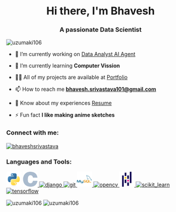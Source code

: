 <h1 align="center">Hi there, I'm Bhavesh</h1>
<h3 align="center">A passionate Data Scientist</h3>

<p align="left"> <img src="https://komarev.com/ghpvc/?username=uzumaki106&label=Profile%20views&color=0e75b6&style=flat" alt="uzumaki106" /> </p>

- 🔭 I’m currently working on [Data Analyst AI Agent](https://github.com/Uzumaki106/AI-agent)

- 🌱 I’m currently learning **Computer Vission**

- 👨‍💻 All of my projects are available at [Portfolio](https://uzumaki106.github.io/Portfolio/)

- 📫 How to reach me **bhavesh.srivastava101@gmail.com**

- 📄 Know about my experiences [Resume](https://drive.google.com/file/d/1BCgH9egAiIlf1ca2A7_cdns3BHD0ueBk/view?usp=sharing)

- ⚡ Fun fact **I like making anime sketches**

<h3 align="left">Connect with me:</h3>
<p align="left">
<a href="https://kaggle.com/bhaveshsrivastava" target="blank"><img align="center" src="https://raw.githubusercontent.com/rahuldkjain/github-profile-readme-generator/master/src/images/icons/Social/kaggle.svg" alt="bhaveshsrivastava" height="30" width="40" /></a>
</p>

<h3 align="left">Languages and Tools:</h3>
<p align="left"> <img src="https://raw.githubusercontent.com/devicons/devicon/master/icons/python/python-original.svg" alt="python" width="40" height="40"/> </a> <a href="https://www.cprogramming.com/" target="_blank" rel="noreferrer"> <img src="https://raw.githubusercontent.com/devicons/devicon/master/icons/c/c-original.svg" alt="c" width="40" height="40"/> </a> <a href="https://www.djangoproject.com/" target="_blank" rel="noreferrer"> <img src="https://cdn.worldvectorlogo.com/logos/django.svg" alt="django" width="40" height="40"/> </a> <a href="https://git-scm.com/" target="_blank" rel="noreferrer"> <img src="https://www.vectorlogo.zone/logos/git-scm/git-scm-icon.svg" alt="git" width="40" height="40"/> </a> <a href="https://www.mysql.com/" target="_blank" rel="noreferrer"> <img src="https://raw.githubusercontent.com/devicons/devicon/master/icons/mysql/mysql-original-wordmark.svg" alt="mysql" width="40" height="40"/> </a> <a href="https://opencv.org/" target="_blank" rel="noreferrer"> <img src="https://www.vectorlogo.zone/logos/opencv/opencv-icon.svg" alt="opencv" width="40" height="40"/> </a> <a href="https://pandas.pydata.org/" target="_blank" rel="noreferrer"> <img src="https://raw.githubusercontent.com/devicons/devicon/2ae2a900d2f041da66e950e4d48052658d850630/icons/pandas/pandas-original.svg" alt="pandas" width="40" height="40"/> </a> <a href="https://www.python.org" target="_blank" rel="noreferrer"> <a href="https://scikit-learn.org/" target="_blank" rel="noreferrer"> <img src="https://upload.wikimedia.org/wikipedia/commons/0/05/Scikit_learn_logo_small.svg" alt="scikit_learn" width="40" height="40"/> </a> <a href="https://www.tensorflow.org" target="_blank" rel="noreferrer"> <img src="https://www.vectorlogo.zone/logos/tensorflow/tensorflow-icon.svg" alt="tensorflow" width="40" height="40"/> </a> </p>

<p><img align="center" src="https://github-readme-stats.vercel.app/api/top-langs?username=uzumaki106&show_icons=true&locale=en&layout=compact" alt="uzumaki106" /> <img align="center" src="https://github-readme-streak-stats.herokuapp.com/?user=uzumaki106&" alt="uzumaki106" /></p>

